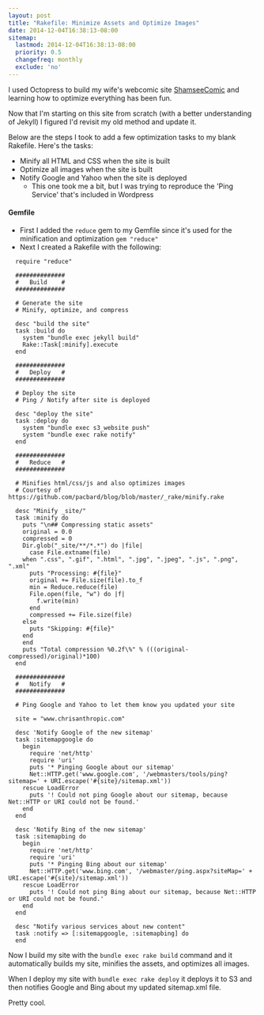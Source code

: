 ```yaml
---
layout: post
title: "Rakefile: Minimize Assets and Optimize Images"
date: 2014-12-04T16:38:13-08:00
sitemap:
  lastmod: 2014-12-04T16:38:13-08:00
  priority: 0.5
  changefreq: monthly
  exclude: 'no'
---
```


I used Octopress to build my wife's webcomic site [ShamseeComic](http://www.shamseecomic.com) and learning how to optimize everything has been fun.

Now that I'm starting on this site from scratch (with a better understanding of Jekyll) I figured I'd revisit my old method and update it.

Below are the steps I took to add a few optimization tasks to my blank Rakefile. Here's the tasks:

* Minify all HTML and CSS when the site is built
* Optimize all images when the site is built
* Notify Google and Yahoo when the site is deployed
  * This one took me a bit, but I was trying to reproduce the 'Ping Service' that's included in Wordpress

#### Gemfile

* First I added the `reduce` gem to my Gemfile since it's used for the minification and optimization
  `gem "reduce"`
* Next I created a Rakefile with the following:

```
  require "reduce"

  ##############
  #   Build    #
  ##############

  # Generate the site
  # Minify, optimize, and compress

  desc "build the site"
  task :build do
    system "bundle exec jekyll build"
    Rake::Task[:minify].execute
  end

  ##############
  #   Deploy   #
  ##############

  # Deploy the site
  # Ping / Notify after site is deployed

  desc "deploy the site"
  task :deploy do
    system "bundle exec s3_website push"
    system "bundle exec rake notify"
  end

  ##############
  #   Reduce   #
  ##############

  # Minifies html/css/js and also optimizes images
  # Courtesy of https://github.com/pacbard/blog/blob/master/_rake/minify.rake

  desc "Minify _site/"
  task :minify do
    puts "\n## Compressing static assets"
    original = 0.0
    compressed = 0
    Dir.glob("_site/**/*.*") do |file|
      case File.extname(file)
	when ".css", ".gif", ".html", ".jpg", ".jpeg", ".js", ".png", ".xml"
	  puts "Processing: #{file}"
	  original += File.size(file).to_f
	  min = Reduce.reduce(file)
	  File.open(file, "w") do |f|
	    f.write(min)
	  end
	  compressed += File.size(file)
	else
	  puts "Skipping: #{file}"
	end
    end
    puts "Total compression %0.2f\%" % (((original-compressed)/original)*100)
  end

  ##############
  #   Notify   #
  ##############

  # Ping Google and Yahoo to let them know you updated your site

  site = "www.chrisanthropic.com"

  desc 'Notify Google of the new sitemap'
  task :sitemapgoogle do
    begin
      require 'net/http'
      require 'uri'
      puts '* Pinging Google about our sitemap'
      Net::HTTP.get('www.google.com', '/webmasters/tools/ping?sitemap=' + URI.escape('#{site}/sitemap.xml'))
    rescue LoadError
      puts '! Could not ping Google about our sitemap, because Net::HTTP or URI could not be found.'
    end
  end

  desc 'Notify Bing of the new sitemap'
  task :sitemapbing do
    begin
      require 'net/http'
      require 'uri'
      puts '* Pinging Bing about our sitemap'
      Net::HTTP.get('www.bing.com', '/webmaster/ping.aspx?siteMap=' + URI.escape('#{site}/sitemap.xml'))
    rescue LoadError
      puts '! Could not ping Bing about our sitemap, because Net::HTTP or URI could not be found.'
    end
  end

  desc "Notify various services about new content"
  task :notify => [:sitemapgoogle, :sitemapbing] do
  end
```
Now I build my site with the `bundle exec rake build` command and it automatically builds my site, minifies the assets, and optimizes all images.

When I deploy my site with `bundle exec rake deploy` it deploys it to S3 and then notifies Google and Bing about my updated sitemap.xml file.

Pretty cool.